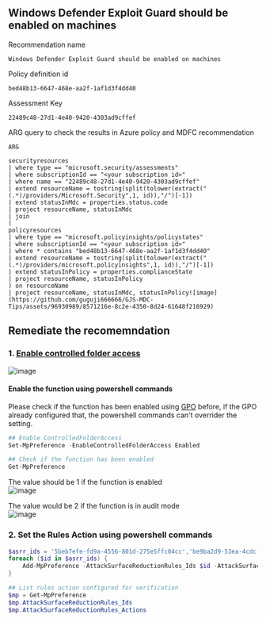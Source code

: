 ## Windows Defender Exploit Guard should be enabled on machines

Recommendation name
```
Windows Defender Exploit Guard should be enabled on machines
```
Policy definition id
```
bed48b13-6647-468e-aa2f-1af1d3f4dd40
```
Assessment Key
```
22489c48-27d1-4e40-9420-4303ad9cffef
```

ARG query to check the results in Azure policy and MDFC recommendation
```kusto
ARG

securityresources
| where type == "microsoft.security/assessments"
| where subscriptionId == "<your subscription id>"
| where name == "22489c48-27d1-4e40-9420-4303ad9cffef" 
| extend resourceName = tostring(split(tolower(extract("(.*)/providers/Microsoft.Security",1, id)),"/")[-1])
| extend statusInMdc = properties.status.code
| project resourceName, statusInMdc
| join
(
policyresources
| where type == "microsoft.policyinsights/policystates"
| where subscriptionId == "<your subscription id>"
| where * contains "bed48b13-6647-468e-aa2f-1af1d3f4dd40"
| extend resourceName = tostring(split(tolower(extract("(.*)/providers/microsoft.policyinsights",1, id)),"/")[-1])
| extend statusInPolicy = properties.complianceState
| project resourceName, statusInPolicy
) on resourceName
| project resourceName, statusInMdc, statusInPolicy![image](https://github.com/guguji666666/GJS-MDC-Tips/assets/96930989/8571216e-8c2e-4350-8d24-61648f216929)
```

## Remediate the recomemndation
### 1. [Enable controlled folder access](https://learn.microsoft.com/en-us/microsoft-365/security/defender-endpoint/enable-controlled-folders?view=o365-worldwide)
![image](https://github.com/guguji666666/GJS-MDC-Tips/assets/96930989/53bccbb5-d5df-49d8-8c3a-e932f2f095cf)

#### Enable the function using powershell commands

Please check if the function has been enabled using [GPO](https://learn.microsoft.com/en-us/microsoft-365/security/defender-endpoint/enable-controlled-folders?view=o365-worldwide#group-policy) before, if the GPO already configured that, the powershell commands can't overrider the setting.

```powershell
## Enable ControlledFolderAccess
Set-MpPreference -EnableControlledFolderAccess Enabled
```

```powershell
## Check if the function has been enabled
Get-MpPreference
```

The value should be 1 if the function is enabled <br>
![image](https://github.com/guguji666666/GJS-MDC-Tips/assets/96930989/0ad8088e-14b8-4266-881a-6dfd09269b7b)

The value would be 2 if the function is in audit mode <br>
![image](https://github.com/guguji666666/GJS-MDC-Tips/assets/96930989/721e475f-0fd5-463b-8f54-078016cc99bd)

### 2. Set the Rules Action using powershell commands
```powershell
$asrr_ids = '5beb7efe-fd9a-4556-801d-275e5ffc04cc','be9ba2d9-53ea-4cdc-84e5-9b1eeee46550','b2b3f03d-6a65-4f7b-a9c7-1c7ef74a9ba4','92e97fa1-2edf-4476-bdd6-9dd0b4dddc7b','d4f940ab-401b-4efc-aadc-ad5f3c50688a','7674ba52-37eb-4a4f-a9a1-f0f9a1619a2c','d3e037e1-3eb8-44c8-a917-57927947596d','3b576869-a4ec-4529-8536-b80a7769e899', 'b7efe-fd9a-4556-801d-275e5ffc04', '9e6c4e1f-7d60-472f-ba1a-a39ef669e4b2', '26190899-1602-49e8-8b27-eb1d0a1ce869'
foreach ($id in $asrr_ids) { 
    Add-MpPreference -AttackSurfaceReductionRules_Ids $id -AttackSurfaceReductionRules_Actions Enabled
}
```

```powershell
## List rules action configured for verification
$mp = Get-MpPreference
$mp.AttackSurfaceReductionRules_Ids
$mp.AttackSurfaceReductionRules_Actions
```



